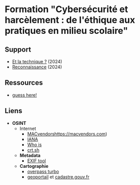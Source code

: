 #  Formation "Cybersécurité et harcèlement : de l'éthique aux pratiques en milieu scolaire"

## Support
* [Et la technique ?](https://github.com/truillet/UT/blob/main/MPLS/supports/intro_Cyber_MPLS.pdf) (2024)
* [Reconnaissance](https://github.com/truillet/UT/blob/main/MPLS/supports/OSINT_Reconnaissance.pdf) (2024)


## Ressources
* [guess here!](https://github.com/truillet/UT/blob/main/MPLS/ressources/guess.jpg)
  
## Liens
* **OSINT**
  * Internet
    * [MACvendors]()https://macvendors.com)
    * [IANA](https://www.iana.org/assignments/ipv4-address-space/ipv4-address-space.xhtml)
    * [Who is](https://who.is)
    * [crt.sh](https://crt.sh)
  * **Metadata**
    * [EXIF tool](https://exif.tools)
  * **Cartographie**
    * [overpass turbo](https://overpass-turbo.eu)
    * [geoportail](https://www.geoportail.gouv.fr/carte) et [cadastre.gouv.fr](https://www.cadastre.gouv.fr) 
